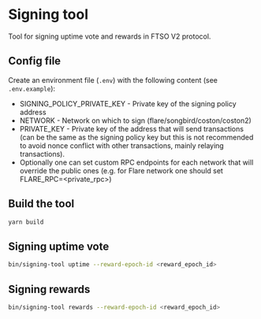 # Signing tool
Tool for signing uptime vote and rewards in FTSO V2 protocol.

##  Config file
Create an environment file (`.env`) with the following content (see `.env.example`):
- SIGNING_POLICY_PRIVATE_KEY - Private key of the signing policy address
- NETWORK - Network on which to sign (flare/songbird/coston/coston2)
- PRIVATE_KEY - Private key of the address that will send transactions (can be the same as the signing policy key but this is not recommended to avoid nonce conflict with other transactions, mainly relaying transactions).
- Optionally one can set custom RPC endpoints for each network that will override the public ones (e.g. for Flare network one should set FLARE_RPC=<private_rpc>)

## Build the tool
```bash
yarn build
```

## Signing uptime vote
```bash
bin/signing-tool uptime --reward-epoch-id <reward_epoch_id>
```

## Signing rewards
```bash
bin/signing-tool rewards --reward-epoch-id <reward_epoch_id>
```

